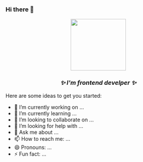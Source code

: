 ### Hi there 👋

<div align='center'>
<img width=150 height=140 src="https://media.giphy.com/media/gjrYDwbjnK8x36xZIO/giphy.gif"/>
</div>
<h3 align='center'><i> ✨ I'm frontend develper ✨</i> </h3>

Here are some ideas to get you started:

- 🔭 I’m currently working on ...
- 🌱 I’m currently learning ...
- 👯 I’m looking to collaborate on ...
- 🤔 I’m looking for help with ...
- 💬 Ask me about ...
- 📫 How to reach me: ...
- 😄 Pronouns: ...
- ⚡ Fun fact: ...

